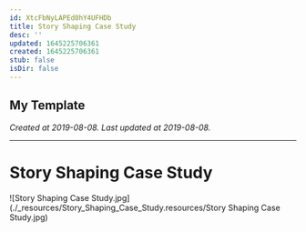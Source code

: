```yaml
---
id: XtcFbNyLAPEd0hY4UFHDb
title: Story Shaping Case Study
desc: ''
updated: 1645225706361
created: 1645225706361
stub: false
isDir: false
---
```

My Template
---

_Created at 2019-08-08._
_Last updated at 2019-08-08._




---

# Story Shaping Case Study


![Story Shaping Case Study.jpg](./_resources/Story_Shaping_Case_Study.resources/Story Shaping Case Study.jpg)

